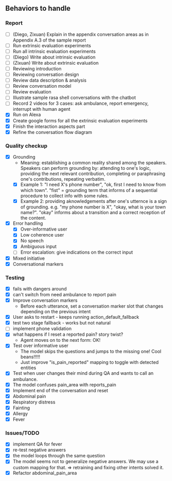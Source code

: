 ## Behaviors to handle

### Report
- [ ] (Diego, Zixuan) Explain in the appendix conversation areas as in Appendix A.3 of the sample report
- [ ] Run extrinsic evaluation experiments
- [ ] Run all intrinsic evaluation experiments
- [ ] (Diego) Write about intrinsic evaluation
- [ ] (Zixuan) Write about extrinsic evaluation 
- [ ] Reviewing introduction
- [ ] Reviewing conversation design
- [ ] Review data description & analysis
- [ ] Review conversation model
- [ ] Review evaluation
- [ ] Illustrate sample rasa shell conversations with the chatbot
- [ ] Record 2 videos for 3 cases: ask ambulance, report emergency, interrupt with human agent
- [x] Run on Alexa
- [x] Create google forms for all the extrinsic evaluation experiments
- [x] Finish the interaction aspects part
- [x] Refine the conversation flow diagram

### Quality checkup
- [x] Grounding
    - Meaning: establishing a common reality shared among the speakers. Speakers can perform grounding by: attending to one's logic, providing the next relevant contribution, completing or paraphrasing one's contributions, repeating verbatim. 
    - [x] Example 1: "I need X's phone number", "ok, first I need to know from which town". "fist" = grounding term that informs of a sequential procedure to collect info with some rules.
    - [x] Example 2: providing aknowledgements after one's utternce is a sign of grounding. e.g. "my phone number is X", "okay, what is your town name?". "okay" informs about a transition and a correct reception of the content.
- [x] Error handling
    - [x] Over-informative user
    - [x] Low coherence user
    - [x] No speech
    - [x] Ambiguous input
    - [ ] Error escalation: give indications on the correct input
- [x] Mixed initiative
- [x] Conversational markers

### Testing
- [x] fails with dangers around
- [x] can't switch from need ambulance to report pain
- [x] Improve conversation markers
    - Before each utterance, set a conversation marker slot that changes depending on the previous intent
- [x] User asks to restart
      - keeps running action_default_fallback
- [x] test two stage fallback
      - works but not natural
- [ ] implement phone validation
- [x] what happens if I reset a reported pain? story twist?
    - Agent moves on to the next form: OK!
- [x] Test over informative user
    - The model skips the questions and jumps to the missing one! Cool beans!!!!!
    - Just improve "is_pain_reported" mapping to toggle with detected entities
- [x] Test when user changes their mind during QA and wants to call an ambulance.
- [x] The model confuses pain_area with reports_pain
- [x] Implement end of the conversation and reset
- [x] Abdominal pain
- [x] Respiratory distress
- [x] Fainting
- [x] Allergy
- [x] Fever

### Issues/TODO
- [x] implement QA for fever
- [x] re-test negative answers
- [x] the model loops through the same question
- [x] The model seems not to generalize negative answers. We may use a custom mapping for that. => retraining and fixing other intents solved it.
- [x] Refactor abdominal_pain_area
